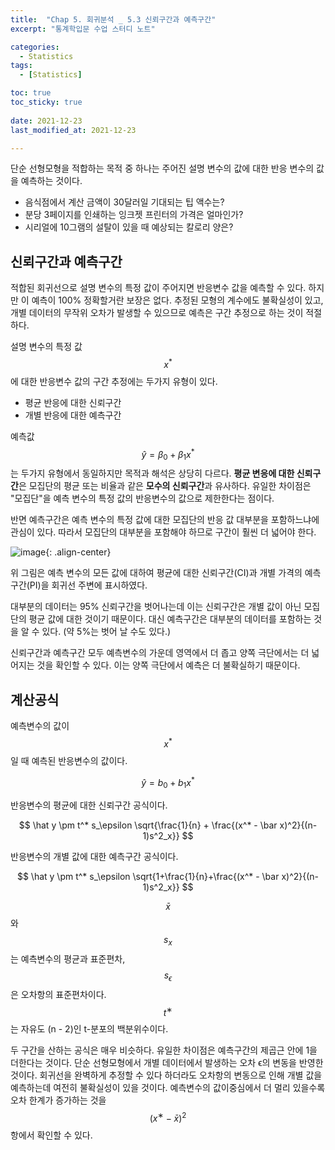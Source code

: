 ```yaml
---
title:  "Chap 5. 회귀분석 _ 5.3 신뢰구간과 예측구간" 
excerpt: "통계학입문 수업 스터디 노트"

categories:
  - Statistics
tags:
  - [Statistics]

toc: true
toc_sticky: true
 
date: 2021-12-23
last_modified_at: 2021-12-23

---
```


단순 선형모형을 적합하는 목적 중 하나는 주어진 설명 변수의 값에 대한 반응 변수의 값을 예측하는 것이다. 

- 음식점에서 계산 금액이 30달러일 기대되는 팁 액수는?
- 분당 3페이지를 인쇄하는 잉크젯 프린터의 가격은 얼마인가?
- 시리얼에 10그램의 설탈이 있을 때 예상되는 칼로리 양은?

## 신뢰구간과 예측구간

적합된 회귀선으로 설명 변수의 특정 값이 주어지면 반응변수 값을 예측할 수 있다. 하지만 이 예측이 100% 정확할거란 보장은 없다. 추정된 모형의 계수에도 불확실성이 있고, 개별 데이터의 무작위 오차가 발생할 수 있으므로 예측은 구간 추정으로 하는 것이 적절하다. 

설명 변수의 특정 값 $$x^*$$에 대한 반응변수 값의 구간 추정에는 두가지 유형이 있다. 

- 평균 반응에 대한 신뢰구간
- 개별 반응에 대한 예측구간

예측값 $$\hat y = \beta_0 + \beta_1 x^*$$는 두가지 유형에서 동일하지만 목적과 해석은 상당히 다르다. **평균 변응에 대한 신뢰구간**은 모집단의 평균 또는 비율과 같은 **모수의 신뢰구간**과 유사하다. 유일한 차이점은 "모집단"을 예측 변수의 특정 값의 반응변수의 값으로 제한한다는 점이다. 

반면 예측구간은 예측 변수의 특정 값에 대한 모집단의 반응 값 대부분을 포함하느냐에 관심이 있다. 따라서 모집단의 대부분을 포함해야 하므로 구간이 훨씬 더 넓어야 한다. 

![image](https://user-images.githubusercontent.com/67791317/147246779-25d98caa-2ec6-469b-b7e8-7fb9db2fbc68.png){: .align-center}

위 그림은 예측 변수의 모든 값에 대하여 평균에 대한 신뢰구간(CI)과 개별 가격의 예측구간(PI)을 회귀선 주변에 표시하였다. 

대부분의 데이터는 95% 신뢰구간을 벗어나는데 이는 신뢰구간은 개별 값이 아닌 모집단의 평균 값에 대한 것이기 때문이다. 대신 예측구간은 대부분의 데이터를 포함하는 것을 알 수 있다. (약 5%는 벗어 날 수도 있다.)

신뢰구간과 예측구간 모두 예측변수의 가운데 영역에서 더 좁고 양쪽 극단에서는 더 넓어지는 것을 확인할 수 있다. 이는 양쪽 극단에서 예측은 더 불확실하기 때문이다. 

## 계산공식

예측변수의 값이 $$x^*$$일 때 예측된 반응변수의 값이다. 

$$\hat y = b_0 + b_1 x^*$$

반응변수의 평균에 대한 신뢰구간 공식이다. 

$$
\hat y \pm t^* s_\epsilon \sqrt{\frac{1}{n} + \frac{(x^* - \bar x)^2}{(n-1)s^2_x}}
$$

반응변수의 개별 값에 대한 예측구간 공식이다. 

$$
\hat y \pm t^* s_\epsilon \sqrt{1+\frac{1}{n}+\frac{(x^* - \bar x)^2}{(n-1)s^2_x}}
$$

$$\bar x$$ 와 $$s_x$$는 예측변수의 평균과 표준편차, $$s_ϵ$$은 오차항의 표준편차이다. $$t^∗$$는 자유도 (n - 2)인 t-분포의 백분위수이다.

두 구간을 산하는 공식은 매우 비슷하다. 유일한 차이점은 예측구간의 제곱근 안에 1을 더한다는 것이다. 단순 선형모형에서 개별 데이터에서 발생하는 오차 ϵ의 변동을 반영한 것이다. 회귀선을 완벽하게 추정할 수 있다 하더라도 오차항의 변동으로 인해 개별 값을 예측하는데 여전히 불확실성이 있을 것이다. 예측변수의 값이중심에서 더 멀리 있을수록 오차 한계가 증가하는 것을 $$(x^∗ − \bar x)^2$$ 항에서 확인할 수 있다.